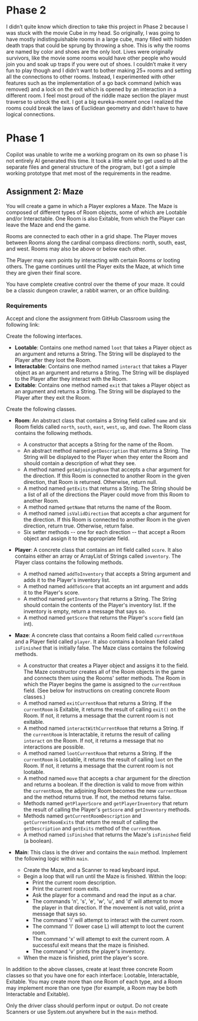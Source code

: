 # Phase 2
I didn’t quite know which direction to take this project in Phase 2 because I was stuck with the movie Cube in my head. So originally, I was going to have mostly indistinguishable rooms in a large cube, many filled with hidden death traps that could be sprung by throwing a shoe. This is why the rooms are named by color and shoes are the only loot. Lives were originally survivors, like the movie some rooms would have other people who would join you and soak up traps if you were out of shoes.
I couldn’t make it very fun to play though and I didn’t want to bother making 25+ rooms and setting all the connections to other rooms. Instead, I experimented with other features such as the implementation of a go back command (which was removed) and a lock on the exit which is opened by an interaction in a different room. I feel most proud of the riddle maze section the player must traverse to unlock the exit. I got a big eureka-moment once I realized the rooms could break the laws of Euclidean geometry and didn’t have to have logical connections.


# Phase 1
Copilot was unable to write me a working program on its own so phase 1 is not entirely AI generated this time. It took a little while to get used to all the separate files and general structure of the program, but I got a simple working prototype that met most of the requirements in the readme.

## Assignment 2: Maze
You will create a game in which a Player explores a Maze. The Maze is composed of different types of Room objects, some of which are Lootable and/or Interactable. One Room is also Exitable, from which the Player can leave the Maze and end the game.

Rooms are connected to each other in a grid shape. The Player moves between Rooms along the cardinal compass directions: north, south, east, and west. Rooms may also be above or below each other.

The Player may earn points by interacting with certain Rooms or looting others. The game continues until the Player exits the Maze, at which time they are given their final score.

You have complete creative control over the theme of your maze. It could be a classic dungeon crawler, a rabbit warren, or an office building.

### Requirements

Accept and clone the assignment from GitHub Classroom using the following link:

Create the following interfaces.

- **Lootable**: Contains one method named `loot` that takes a Player object as an argument and returns a String. The String will be displayed to the Player after they loot the Room.
- **Interactable**: Contains one method named `interact` that takes a Player object as an argument and returns a String. The String will be displayed to the Player after they interact with the Room.
- **Exitable**: Contains one method named `exit` that takes a Player object as an argument and returns a String. The String will be displayed to the Player after they exit the Room.

Create the following classes.

- **Room**: An abstract class that contains a String field called `name` and six Room fields called `north`, `south`, `east`, `west`, `up`, and `down`. The Room class contains the following methods.
  - A constructor that accepts a String for the name of the Room.
  - An abstract method named `getDescription` that returns a String. The String will be displayed to the Player when they enter the Room and should contain a description of what they see.
  - A method named `getAdjoiningRoom` that accepts a char argument for the direction. If this Room is connected to another Room in the given direction, that Room is returned. Otherwise, return null.
  - A method named `getExits` that returns a String. The String should be a list of all of the directions the Player could move from this Room to another Room.
  - A method named `getName` that returns the name of the Room.
  - A method named `isValidDirection` that accepts a char argument for the direction. If this Room is connected to another Room in the given direction, return true. Otherwise, return false.
  - Six setter methods -- one for each direction -- that accept a Room object and assign it to the appropriate field.

- **Player**: A concrete class that contains an int field called `score`. It also contains either an array or ArrayList of Strings called `inventory`. The Player class contains the following methods.
  - A method named `addToInventory` that accepts a String argument and adds it to the Player's inventory list.
  - A method named `addToScore` that accepts an int argument and adds it to the Player's score.
  - A method named `getInventory` that returns a String. The String should contain the contents of the Player's inventory list. If the inventory is empty, return a message that says so.
  - A method named `getScore` that returns the Player's `score` field (an int).

- **Maze**: A concrete class that contains a Room field called `currentRoom` and a Player field called `player`. It also contains a boolean field called `isFinished` that is initially false. The Maze class contains the following methods.
  - A constructor that creates a Player object and assigns it to the field. The Maze constructor creates all of the Room objects in the game and connects them using the Rooms' setter methods. The Room in which the Player begins the game is assigned to the `currentRoom` field. (See below for instructions on creating concrete Room classes.)
  - A method named `exitCurrentRoom` that returns a String. If the `currentRoom` is Exitable, it returns the result of calling `exit()` on the Room. If not, it returns a message that the current room is not exitable.
  - A method named `interactWithCurrentRoom` that returns a String. If the `currentRoom` is Interactable, it returns the result of calling `interact` on the Room. If not, it returns a message that no interactions are possible.
  - A method named `lootCurrentRoom` that returns a String. If the `currentRoom` is Lootable, it returns the result of calling `loot` on the Room. If not, it returns a message that the current room is not lootable.
  - A method named `move` that accepts a char argument for the direction and returns a boolean. If the direction is valid to move from within the `currentRoom`, the adjoining Room becomes the new `currentRoom` and the method returns true. If not, the method returns false.
  - Methods named `getPlayerScore` and `getPlayerInventory` that return the result of calling the Player's `getScore` and `getInventory` methods.
  - Methods named `getCurrentRoomDescription` and `getCurrentRoomExits` that return the result of calling the `getDescription` and `getExits` method of the `currentRoom`.
  - A method named `isFinished` that returns the Maze's `isFinished` field (a boolean).

- **Main**: This class is the driver and contains the `main` method. Implement the following logic within `main`.
  - Create the Maze, and a Scanner to read keyboard input.
  - Begin a loop that will run until the Maze is finished. Within the loop:
    - Print the current room description.
    - Print the current room exits.
    - Ask the player for a command and read the input as a char.
    - The commands 'n', 's', 'e', 'w', 'u', and 'd' will attempt to move the player in that direction. If the movement is not valid, print a message that says so.
    - The command 'i' will attempt to interact with the current room.
    - The command 'l' (lower case L) will attempt to loot the current room.
    - The command 'x' will attempt to exit the current room. A successful exit means that the maze is finished.
    - The command 'v' prints the player's inventory.
  - When the maze is finished, print the player's score.

In addition to the above classes, create at least three concrete Room classes so that you have one for each interface: Lootable, Interactable, Exitable. You may create more than one Room of each type, and a Room may implement more than one type (for example, a Room may be both Interactable and Exitable).

Only the driver class should perform input or output. Do not create Scanners or use System.out anywhere but in the `main` method.